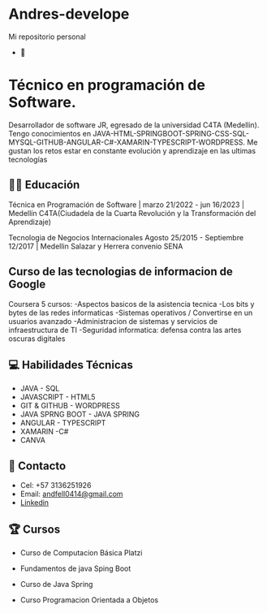 # Andres-develope
Mi repositorio personal



- 👋 <Hola Mundo>
<h1>Técnico en programación de Software.</h1>

Desarrollador de software JR, egresado de la universidad C4TA (Medellin). Tengo conocimientos en JAVA-HTML-SPRINGBOOT-SPRING-CSS-SQL-MYSQL-GITHUB-ANGULAR-C#-XAMARIN-TYPESCRIPT-WORDPRESS. Me gustan los retos estar en constante evolución y aprendizaje en las ultimas tecnologías

## :man_student:  Educación
Técnica en Programación de Software | 
marzo 21/2022 - jun 16/2023 | Medellín
C4TA(Ciudadela de la Cuarta Revolución y la Transformación del Aprendizaje)

Tecnologia de Negocios Internacionales 
 Agosto 25/2015 - Septiembre 12/2017 | Medellin
Salazar y Herrera convenio SENA


## Curso de las tecnologias de informacion de Google
Coursera
5 cursos:
-Aspectos basicos de la asistencia tecnica 
-Los bits y bytes de las redes informaticas
-Sistemas operativos / Convertirse en un usuarios avanzado 
-Administracion de sistemas y servicios de infraestructura de TI
-Seguridad informatica: defensa contra las artes oscuras digitales  



## :computer:  Habilidades Técnicas
- JAVA - SQL
- JAVASCRIPT - HTML5
- GIT & GITHUB - WORDPRESS
- JAVA SPRNG BOOT - JAVA SPRING
- ANGULAR  - TYPESCRIPT
- XAMARIN -C#
- CANVA
  

## :pushpin:  Contacto
- Cel: +57 3136251926
- Email: <a href="andfell0414@gmail.com" target="_blank">andfell0414@gmail.com</a>
- <a href="https://www.linkedin.com/feed/">Linkedin</a>



## :trophy: Cursos
  
- Curso de Computacion Básica Platzi

- Fundamentos de java Sping Boot
  
- Curso de Java Spring
  
- Curso Programacion Orientada a Objetos
  



 

